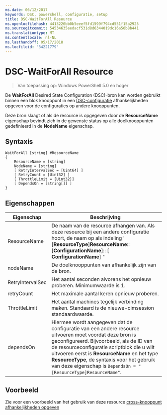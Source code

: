 ```yaml
---
ms.date: 06/12/2017
keywords: DSC, powershell, configuratie, setup
title: DSC-WaitForAll Resource
ms.openlocfilehash: 4413220bb0b5eeef5fd1599f794cd551f15a2925
ms.sourcegitcommit: 54534635eedacf531d8d6344019dc16a50b8b441
ms.translationtype: MT
ms.contentlocale: nl-NL
ms.lasthandoff: 05/17/2018
ms.locfileid: "34221779"
---
```

# <a name="dsc-waitforall-resource"></a>DSC-WaitForAll Resource

> Van toepassing op: Windows PowerShell 5.0 en hoger

De **WaitForAll** Desired State Configuration (DSC)-bron kan worden gebruikt binnen een blok knooppunt in een [DSC-configuratie](configurations.md) afhankelijkheden opgeven voor de configuraties op andere knooppunten.

Deze bron slaagt of als de resource is opgegeven door de **ResourceName** eigenschap bevindt zich in de gewenste status op alle doelknooppunten gedefinieerd in de **NodeName** eigenschap.


## <a name="syntax"></a>Syntaxis

```
WaitForAll [string] #ResourceName
{
    ResourceName = [string]
    NodeName = [string]
    [ RetryIntervalSec = [Uint64] ]
    [ RetryCount = [Uint32] ]
    [ ThrottleLimit = [Uint32]]
    [ DependsOn = [string[]] ]
}
```

## <a name="properties"></a>Eigenschappen

|  Eigenschap  |  Beschrijving   |
|---|---|
| ResourceName| De naam van de resource afhangen van. Als deze resource bij een andere configuratie hoort, de naam op als indeling ' [__ResourceType__]__ResourceName__:: [__ConfigurationName__]:: [ __ConfigurationName__] "|
| nodeName| De doelknooppunten van afhankelijk zijn van de bron.|
| RetryIntervalSec| Het aantal seconden alvorens het opnieuw proberen. Minimumwaarde is 1.|
| retryCount| Het maximale aantal keren opnieuw proberen.|
| ThrottleLimit| Het aantal machines tegelijk verbinding maken. Standaard is de nieuwe-cimsession standaardwaarde.|
| dependsOn | Hiermee wordt aangegeven dat de configuratie van een andere resource uitvoeren moet voordat deze bron is geconfigureerd. Bijvoorbeeld, als de ID van de resourceconfiguratie scriptblok die u wilt uitvoeren eerst is __ResourceName__ en het type __ResourceType__, de syntaxis voor het gebruik van deze eigenschap is `DependsOn = "[ResourceType]ResourceName"`.|


## <a name="example"></a>Voorbeeld

Zie voor een voorbeeld van het gebruik van deze resource [cross-knooppunt afhankelijkheden opgeven](crossNodeDependencies.md)